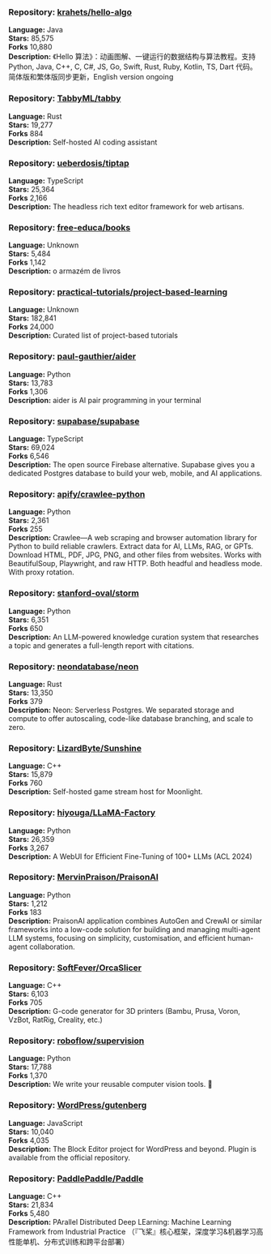 ### **Repository:** [krahets/hello-algo](https://github.com/krahets/hello-algo)  

**Language:** Java  
**Stars:** 85,575  
**Forks** 10,880  
**Description:** 《Hello 算法》：动画图解、一键运行的数据结构与算法教程。支持 Python, Java, C++, C, C#, JS, Go, Swift, Rust, Ruby, Kotlin, TS, Dart 代码。简体版和繁体版同步更新，English version ongoing  

### **Repository:** [TabbyML/tabby](https://github.com/TabbyML/tabby)  

**Language:** Rust  
**Stars:** 19,277  
**Forks** 884  
**Description:** Self-hosted AI coding assistant  

### **Repository:** [ueberdosis/tiptap](https://github.com/ueberdosis/tiptap)  

**Language:** TypeScript  
**Stars:** 25,364  
**Forks** 2,166  
**Description:** The headless rich text editor framework for web artisans.  

### **Repository:** [free-educa/books](https://github.com/free-educa/books)  

**Language:** Unknown  
**Stars:** 5,484  
**Forks** 1,142  
**Description:** o armazém de livros  

### **Repository:** [practical-tutorials/project-based-learning](https://github.com/practical-tutorials/project-based-learning)  

**Language:** Unknown  
**Stars:** 182,841  
**Forks** 24,000  
**Description:** Curated list of project-based tutorials  

### **Repository:** [paul-gauthier/aider](https://github.com/paul-gauthier/aider)  

**Language:** Python  
**Stars:** 13,783  
**Forks** 1,306  
**Description:** aider is AI pair programming in your terminal  

### **Repository:** [supabase/supabase](https://github.com/supabase/supabase)  

**Language:** TypeScript  
**Stars:** 69,024  
**Forks** 6,546  
**Description:** The open source Firebase alternative. Supabase gives you a dedicated Postgres database to build your web, mobile, and AI applications.  

### **Repository:** [apify/crawlee-python](https://github.com/apify/crawlee-python)  

**Language:** Python  
**Stars:** 2,361  
**Forks** 255  
**Description:** Crawlee—A web scraping and browser automation library for Python to build reliable crawlers. Extract data for AI, LLMs, RAG, or GPTs. Download HTML, PDF, JPG, PNG, and other files from websites. Works with BeautifulSoup, Playwright, and raw HTTP. Both headful and headless mode. With proxy rotation.  

### **Repository:** [stanford-oval/storm](https://github.com/stanford-oval/storm)  

**Language:** Python  
**Stars:** 6,351  
**Forks** 650  
**Description:** An LLM-powered knowledge curation system that researches a topic and generates a full-length report with citations.  

### **Repository:** [neondatabase/neon](https://github.com/neondatabase/neon)  

**Language:** Rust  
**Stars:** 13,350  
**Forks** 379  
**Description:** Neon: Serverless Postgres. We separated storage and compute to offer autoscaling, code-like database branching, and scale to zero.  

### **Repository:** [LizardByte/Sunshine](https://github.com/LizardByte/Sunshine)  

**Language:** C++  
**Stars:** 15,879  
**Forks** 760  
**Description:** Self-hosted game stream host for Moonlight.  

### **Repository:** [hiyouga/LLaMA-Factory](https://github.com/hiyouga/LLaMA-Factory)  

**Language:** Python  
**Stars:** 26,359  
**Forks** 3,267  
**Description:** A WebUI for Efficient Fine-Tuning of 100+ LLMs (ACL 2024)  

### **Repository:** [MervinPraison/PraisonAI](https://github.com/MervinPraison/PraisonAI)  

**Language:** Python  
**Stars:** 1,212  
**Forks** 183  
**Description:** PraisonAI application combines AutoGen and CrewAI or similar frameworks into a low-code solution for building and managing multi-agent LLM systems, focusing on simplicity, customisation, and efficient human-agent collaboration.  

### **Repository:** [SoftFever/OrcaSlicer](https://github.com/SoftFever/OrcaSlicer)  

**Language:** C++  
**Stars:** 6,103  
**Forks** 705  
**Description:** G-code generator for 3D printers (Bambu, Prusa, Voron, VzBot, RatRig, Creality, etc.)  

### **Repository:** [roboflow/supervision](https://github.com/roboflow/supervision)  

**Language:** Python  
**Stars:** 17,788  
**Forks** 1,370  
**Description:** We write your reusable computer vision tools. 💜  

### **Repository:** [WordPress/gutenberg](https://github.com/WordPress/gutenberg)  

**Language:** JavaScript  
**Stars:** 10,040  
**Forks** 4,035  
**Description:** The Block Editor project for WordPress and beyond. Plugin is available from the official repository.  

### **Repository:** [PaddlePaddle/Paddle](https://github.com/PaddlePaddle/Paddle)  

**Language:** C++  
**Stars:** 21,834  
**Forks** 5,480  
**Description:** PArallel Distributed Deep LEarning: Machine Learning Framework from Industrial Practice （『飞桨』核心框架，深度学习&机器学习高性能单机、分布式训练和跨平台部署）  

